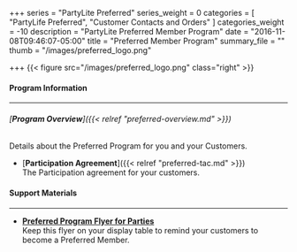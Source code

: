 +++
series = "PartyLite Preferred"
series_weight = 0
categories = [
  "PartyLife Preferred",
  "Customer Contacts and Orders"
]
categories_weight = -10
description = "PartyLite Preferred Member Program"
date = "2016-11-08T09:46:07-05:00"
title = "Preferred Member Program"
summary_file = ""
thumb = "/images/preferred_logo.png"

+++
{{< figure src="/images/preferred_logo.png" class="right" >}}

#### Program Information
___
###### [**Program Overview**]({{< relref "preferred-overview.md" >}})  
Details about the Preferred Program for you and your Customers.  
+ [**Participation Agreement**]({{< relref "preferred-tac.md" >}})  
The Participation agreement for your customers.  

#### Support Materials
___
+ [**Preferred Program Flyer for Parties**](http://www.google.com)  
Keep this flyer on your display table to remind your customers to become a Preferred Member.  
